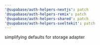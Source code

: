 ```yaml
---
'@supabase/auth-helpers-nextjs': patch
'@supabase/auth-helpers-remix': patch
'@supabase/auth-helpers-shared': patch
'@supabase/auth-helpers-sveltekit': patch
---
```


simplifying defaults for storage adapter
